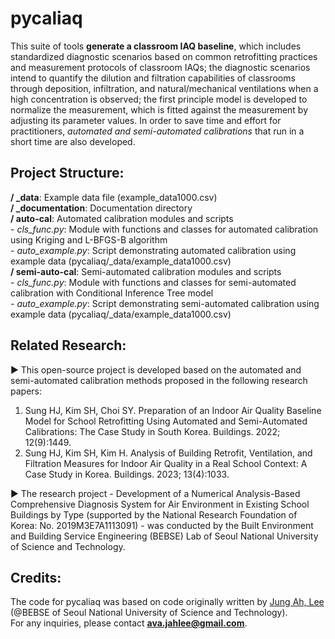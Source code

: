 # pycaliaq
 This suite of tools **generate a classroom IAQ baseline**, which includes standardized diagnostic scenarios based on common retrofitting practices and measurement protocols of classroom IAQs; the diagnostic scenarios intend to quantify the dilution and filtration capabilities of classrooms through deposition, infiltration, and natural/mechanical ventilations when a high concentration is observed; the first principle model is developed to normalize the measurement, which is fitted against the measurement by adjusting its parameter values. In order to save time and effort for practitioners, *automated and semi-automated calibrations* that run in a short time are also developed.

## Project Structure:
 **/ _data**: Example data file (example_data1000.csv)  
 **/ _documentation**: Documentation directory  
 **/ auto-cal**: Automated calibration modules and scripts<br>  - *cls_func.py*: Module with functions and classes for automated calibration using Kriging and L-BFGS-B algorithm<br>  - *auto_example.py*: Script demonstrating automated calibration using example data (pycaliaq/_data/example_data1000.csv)<br> **/ semi-auto-cal**: Semi-automated calibration modules and scripts<br>  - *cls_func.py*: Module with functions and classes for semi-automated calibration with Conditional Inference Tree model<br>  - *auto_example.py*: Script demonstrating semi-automated calibration using example data (pycaliaq/_data/example_data1000.csv)<br>

## Related Research:
▶ This open-source project is developed based on the automated and semi-automated calibration methods proposed in the following research papers:
 1. Sung HJ, Kim SH, Choi SY. Preparation of an Indoor Air Quality Baseline Model for School Retrofitting Using Automated and Semi-Automated Calibrations: The Case Study in South Korea. Buildings. 2022; 12(9):1449.
 2. Sung HJ, Kim SH, Kim H. Analysis of Building Retrofit, Ventilation, and Filtration Measures for Indoor Air Quality in a Real School Context: A Case Study in Korea. Buildings. 2023; 13(4):1033.

▶ The research project - Development of a Numerical Analysis-Based Comprehensive Diagnosis System for Air Environment in Existing School Buildings by Type (supported by the National Research Foundation of Korea: No. 2019M3E7A1113091) - was conducted by the Built Environment and Building Service Engineering (BEBSE) Lab of Seoul National University of Science and Technology.

## Credits:
 The code for pycaliaq was based on code originally written by <u>Jung Ah, Lee</u> (@BEBSE of Seoul National University of Science and Technology).  
 For any inquiries, please contact **<u>ava.jahlee@gmail.com</u>**.

